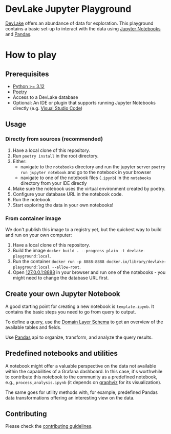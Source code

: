 <!--
Licensed to the Apache Software Foundation (ASF) under one or more
contributor license agreements.  See the NOTICE file distributed with
this work for additional information regarding copyright ownership.
The ASF licenses this file to You under the Apache License, Version 2.0
(the "License"); you may not use this file except in compliance with
the License.  You may obtain a copy of the License at

    http://www.apache.org/licenses/LICENSE-2.0

Unless required by applicable law or agreed to in writing, software
distributed under the License is distributed on an "AS IS" BASIS,
WITHOUT WARRANTIES OR CONDITIONS OF ANY KIND, either express or implied.
See the License for the specific language governing permissions and
limitations under the License.
-->

# DevLake Jupyter Playground

[DevLake](https://devlake.apache.org/) offers an abundance of data for exploration.
This playground contains a basic set-up to interact with the data using [Jupyter Notebooks](https://jupyter.org/) and [Pandas](https://pandas.pydata.org/).


# How to play

## Prerequisites
- [Python >= 3.12](https://www.python.org/downloads/)
- [Poetry](https://python-poetry.org/docs/#installation)
- Access to a DevLake database
- Optional: An IDE or plugin that supports running Jupyter Notebooks directly (e.g. [Visual Studio Code](https://code.visualstudio.com/))


## Usage

### Directly from sources (recommended)
1. Have a local clone of this repository.
2. Run `poetry install` in the root directory.
3. Either:
    - navigate to the `notebooks` directory and run the jupyter server `poetry run jupyter notebook` and go to the notebook in your browser
    - navigate to one of the notebook files (`.ipynb`) in the `notebooks` directory from your IDE directly
4. Make sure the notebook uses the virtual environment created by poetry.
5. Configure your database URL in the notebook code.
6. Run the notebook.
7. Start exploring the data in your own notebooks!


### From container image
We don't publish this image to a registry yet, but the quickest way to build and run on your own computer:
1. Have a local clone of this repository.
2. Build the image `docker build . --progress plain -t devlake-playground:local`.
3. Run the container `docker run -p 8888:8888 docker.io/library/devlake-playground:local --allow-root`.
4. Open [127.0.0.1:8888](http://127.0.0.1:8888) in your browser and run one of the notebooks - you might need to change the database URL first.


## Create your own Jupyter Notebook

A good starting point for creating a new notebook is `template.ipynb`.
It contains the basic steps you need to go from query to output.

To define a query, use the [Domain Layer Schema](https://devlake.apache.org/docs/DataModels/DevLakeDomainLayerSchema#schema-diagram) to get an overview of the available tables and fields.

Use [Pandas](https://pandas.pydata.org/) api to organize, transform, and analyze the query results.


## Predefined notebooks and utilities

A notebook might offer a valuable perspective on the data not available within the capabilities of a Grafana dashboard.
In this case, it's worthwhile to contribute this notebook to the community as a predefined notebook, e.g., `process_analysis.ipynb` (it depends on [graphviz](https://graphviz.org/) for its visualization).

The same goes for utility methods with, for example, predefined Pandas data transformations offering an interesting view on the data.


## Contributing

Please check the [contributing guidelines](https://github.com/apache/incubator-devlake/blob/main/README.md#-how-to-contribute).
